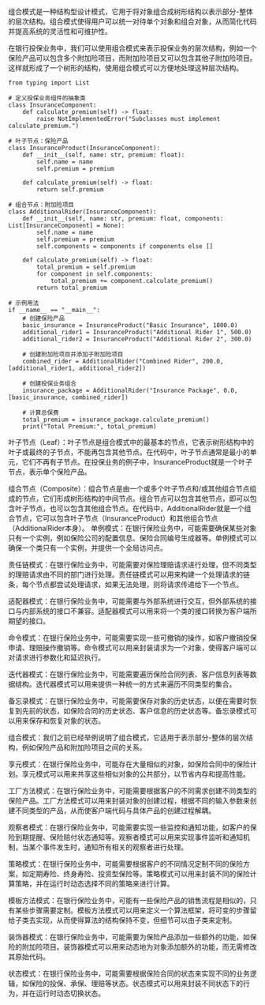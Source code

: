 组合模式是一种结构型设计模式，它用于将对象组合成树形结构以表示部分-整体的层次结构。组合模式使得用户可以统一对待单个对象和组合对象，从而简化代码并提高系统的灵活性和可维护性。

在银行投保业务中，我们可以使用组合模式来表示投保业务的层次结构，例如一个保险产品可以包含多个附加险项目，而附加险项目又可以包含其他子附加险项目。这样就形成了一个树形的结构，使用组合模式可以方便地处理这种层次结构。

```
from typing import List

# 定义投保业务组件的抽象类
class InsuranceComponent:
    def calculate_premium(self) -> float:
        raise NotImplementedError("Subclasses must implement calculate_premium.")

# 叶子节点：保险产品
class InsuranceProduct(InsuranceComponent):
    def __init__(self, name: str, premium: float):
        self.name = name
        self.premium = premium

    def calculate_premium(self) -> float:
        return self.premium

# 组合节点：附加险项目
class AdditionalRider(InsuranceComponent):
    def __init__(self, name: str, premium: float, components: List[InsuranceComponent] = None):
        self.name = name
        self.premium = premium
        self.components = components if components else []

    def calculate_premium(self) -> float:
        total_premium = self.premium
        for component in self.components:
            total_premium += component.calculate_premium()
        return total_premium

# 示例用法
if __name__ == "__main__":
    # 创建保险产品
    basic_insurance = InsuranceProduct("Basic Insurance", 1000.0)
    additional_rider1 = InsuranceProduct("Additional Rider 1", 500.0)
    additional_rider2 = InsuranceProduct("Additional Rider 2", 300.0)

    # 创建附加险项目并添加子附加险项目
    combined_rider = AdditionalRider("Combined Rider", 200.0, [additional_rider1, additional_rider2])

    # 创建投保业务组合
    insurance_package = AdditionalRider("Insurance Package", 0.0, [basic_insurance, combined_rider])

    # 计算总保费
    total_premium = insurance_package.calculate_premium()
    print("Total Premium:", total_premium)

```
叶子节点（Leaf）：叶子节点是组合模式中的最基本的节点，它表示树形结构中的叶子或最终的子节点，不能再包含其他节点。在代码中，叶子节点通常是最小的单元，它们不再有子节点。在投保业务的例子中，InsuranceProduct就是一个叶子节点，表示单个保险产品。

组合节点（Composite）：组合节点是由一个或多个叶子节点和/或其他组合节点组成的节点，它们形成树形结构的中间节点。组合节点可以包含其他节点，即可以包含叶子节点，也可以包含其他组合节点。在代码中，AdditionalRider就是一个组合节点，它可以包含叶子节点（InsuranceProduct）和其他组合节点（AdditionalRider本身）。
单例模式：在银行保险业务中，可能需要确保某些对象只有一个实例，例如保险公司的配置信息、保险合同编号生成器等。单例模式可以确保一个类只有一个实例，并提供一个全局访问点。

责任链模式：在银行保险业务中，可能需要对保险理赔请求进行处理，但不同类型的理赔请求由不同的部门进行处理。责任链模式可以用来构建一个处理请求的链条，每个节点都尝试处理请求，如果无法处理，则将请求传递给下一个节点。

适配器模式：在银行保险业务中，可能需要与外部系统进行交互，但外部系统的接口与内部系统的接口不兼容。适配器模式可以用来将一个类的接口转换为客户端所期望的接口。

命令模式：在银行保险业务中，可能需要实现一些可撤销的操作，如客户撤销投保申请、理赔操作撤销等。命令模式可以用来封装请求为一个对象，使得客户端可以对请求进行参数化和延迟执行。

迭代器模式：在银行保险业务中，可能需要遍历保险合同列表、客户信息列表等数据结构。迭代器模式可以用来提供一种统一的方式来遍历不同类型的集合。

备忘录模式：在银行保险业务中，可能需要保存对象的历史状态，以便在需要时恢复到先前的状态，如保险合同的历史状态、客户信息的历史状态等。备忘录模式可以用来保存和恢复对象的状态。

组合模式：我们之前已经举例说明了组合模式，它适用于表示部分-整体的层次结构，例如保险产品和附加险项目之间的关系。

享元模式：在银行保险业务中，可能存在大量相似的对象，如保险合同中的保险计划。享元模式可以用来共享这些相似对象的公共部分，以节省内存和提高性能。

工厂方法模式：在银行保险业务中，可能需要根据客户的不同需求创建不同类型的保险产品。工厂方法模式可以用来封装对象的创建过程，根据不同的输入参数来创建不同类型的产品，从而使客户端代码与具体产品的创建过程解耦。

观察者模式：在银行保险业务中，可能需要实现一些监控和通知功能，如客户的保险到期提醒、保险赔付状态通知等。观察者模式可以用来实现事件监听和通知机制，当某个事件发生时，通知所有相关的观察者进行处理。

策略模式：在银行保险业务中，可能需要根据客户的不同情况定制不同的保险方案，如定期寿险、终身寿险、投资型保险等。策略模式可以用来封装不同的保险计算策略，并在运行时动态选择不同的策略来进行计算。

模板方法模式：在银行保险业务中，可能有一些保险产品的销售流程是相似的，只有某些步骤需要定制。模板方法模式可以用来定义一个算法框架，将可变的步骤留给子类去实现，从而使得算法的结构保持不变，但细节可以由子类来定制。

装饰器模式：在银行保险业务中，可能需要为保险产品添加一些额外的功能，如保险的附加险项目。装饰器模式可以用来动态地为对象添加额外的功能，而无需修改其原始代码。

状态模式：在银行保险业务中，可能需要根据保险合同的状态来实现不同的业务逻辑，如保险的投保、承保、理赔等状态。状态模式可以用来封装不同状态下的行为，并在运行时动态切换状态。
